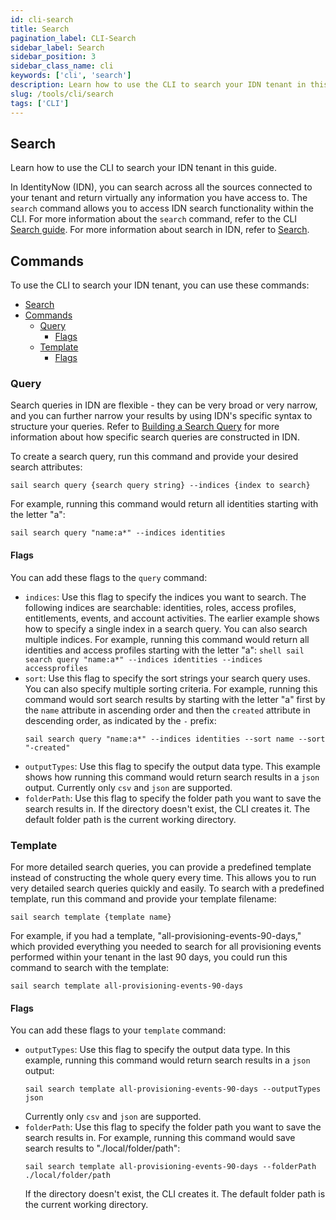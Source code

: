 ```yaml
---
id: cli-search
title: Search
pagination_label: CLI-Search
sidebar_label: Search
sidebar_position: 3
sidebar_class_name: cli
keywords: ['cli', 'search']
description: Learn how to use the CLI to search your IDN tenant in this guide.
slug: /tools/cli/search
tags: ['CLI']
---
```


## Search

Learn how to use the CLI to search your IDN tenant in this guide.

In IdentityNow (IDN), you can search across all the sources connected to your tenant and return virtually any information you have access to. The `search` command allows you to access IDN search functionality within the CLI. For more information about the `search` command, refer to the CLI [Search guide](/idn/tools/cli/search). For more information about search in IDN, refer to [Search](idn/api/v3/search).

## Commands

To use the CLI to search your IDN tenant, you can use these commands:

- [Search](#search)
- [Commands](#commands)
  - [Query](#query)
    - [Flags](#flags)
  - [Template](#template)
    - [Flags](#flags-1)

### Query

Search queries in IDN are flexible - they can be very broad or very narrow, and you can further narrow your results by using IDN's specific syntax to structure your queries. Refer to [Building a Search Query](https://documentation.sailpoint.com/saas/help/search/building-query.html) for more information about how specific search queries are constructed in IDN.

To create a search query, run this command and provide your desired search attributes:

```shell
sail search query {search query string} --indices {index to search}
```

For example, running this command would return all identities starting with the letter "a":

```shell
sail search query "name:a*" --indices identities
```

#### Flags

You can add these flags to the `query` command:

- `indices`: Use this flag to specify the indices you want to search. The following indices are searchable: identities, roles, access profiles, entitlements, events, and account activities. The earlier example shows how to specify a single index in a search query. You can also search multiple indices. For example, running this command would return all identities and access profiles starting with the letter "a": `shell sail search query "name:a*" --indices identities --indices accessprofiles `
- `sort`: Use this flag to specify the sort strings your search query uses. You can also specify multiple sorting criteria. For example, running this command would sort search results by starting with the letter "a" first by the `name` attribute in ascending order and then the `created` attribute in descending order, as indicated by the `-` prefix:
  ```shell
  sail search query "name:a*" --indices identities --sort name --sort "-created"
  ```
- `outputTypes`: Use this flag to specify the output data type. This example shows how running this command would return search results in a `json` output. Currently only `csv` and `json` are supported.
- `folderPath`: Use this flag to specify the folder path you want to save the search results in. If the directory doesn't exist, the CLI creates it. The default folder path is the current working directory.

### Template

For more detailed search queries, you can provide a predefined template instead of constructing the whole query every time. This allows you to run very detailed search queries quickly and easily. To search with a predefined template, run this command and provide your template filename:

```shell
sail search template {template name}
```

For example, if you had a template, "all-provisioning-events-90-days," which provided everything you needed to search for all provisioning events performed within your tenant in the last 90 days, you could run this command to search with the template:

```shell
sail search template all-provisioning-events-90-days
```

#### Flags

You can add these flags to your `template` command:

- `outputTypes`: Use this flag to specify the output data type. In this example, running this command would return search results in a `json` output:
  ```shell
  sail search template all-provisioning-events-90-days --outputTypes json
  ```
  Currently only `csv` and `json` are supported.
- `folderPath`: Use this flag to specify the folder path you want to save the search results in. For example, running this command would save search results to "./local/folder/path":
  ```shell
  sail search template all-provisioning-events-90-days --folderPath ./local/folder/path
  ```
  If the directory doesn't exist, the CLI creates it. The default folder path is the current working directory.
